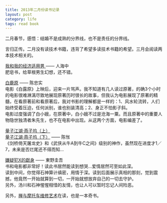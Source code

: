 ```yaml
---
title: 2013年二月份读书记录
layout: post
category: life
tags: read book
---
```


二月春节，感悟：结婚不是成熟的分界线，也不是责任的分界线。

言归正传。二月没有读技术书籍，违背了希望多读技术书籍的希望。三月会阅读两本技术相关的。

[我和我的经济适用男 ](http://book.douban.com/subject/4068576/) —— 人海中   
肥皂书，给草根男生幻想，还不错。  

[白鹿原](http://book.douban.com/subject/6861664/) —— 陈忠实   
电影《白露原》上映后，迎来一片骂声。我不知道有几人读过原著，的确3个小时的电影很难淋漓尽致地展现原著历时很长的故事，但我认为电影展现了原著的精髓，在看原著前和看原著后，我对书影的理解都是一样的：1、风水轮流转，人们始终受着压迫，任何派别，谁也别装清高；2、身正不怕影子斜。  
电影过度强调了白小娥，在原著中，白小娥不过是沧海一粟。而且原著中的重要人物隐世独清者朱先生，也不在电影中出现。从这两个方面，电影编差了。  

[量子江湖·燕子坞（上）](http://book.douban.com/subject/11599245/)  
[量子江湖·燕子坞（下）](http://book.douban.com/subject/11599246/) —— 陈怅   
《剑桥倚天屠龙史》和《武侠从牛A到牛C之间》级别的神作，虽然现在进度才1／7，未来是否烂尾还不得而知...  

[嫌疑犯X的獻身](http://book.douban.com/subject/1874961/) —— 東野圭吾   
书和电影都非常好！读此书居然能读到想哭...爱情居然可至如此深。  
读到中间，你觉得石神算计缜密，用情于深。读到后面展示真相的那刻，觉到震撼，他竟然一开始就算到一切，一开始就想放弃自己的一切去守护。  
另外，汤川和石神惺惺相惜的友情，也让人可以暂时忘记人间险恶。  

另外，[禅与摩托车维修艺术](http://book.douban.com/subject/6811366/)在读，也是一本奇书。  
